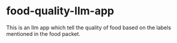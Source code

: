 # food-quality-llm-app
This is an llm app which tell the quality of food based on the labels mentioned in the food packet.
